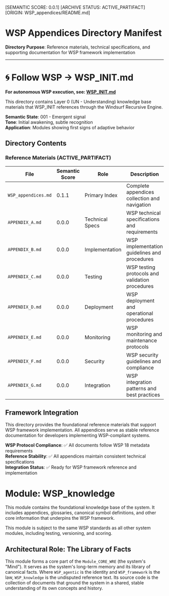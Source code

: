 [SEMANTIC SCORE: 0.0.1]
[ARCHIVE STATUS: ACTIVE_PARTIFACT]
[ORIGIN: WSP_appendices/README.md]

# WSP Appendices Directory Manifest

**Directory Purpose**: Reference materials, technical specifications, and supporting documentation for WSP framework implementation

---

# 🌀 Follow WSP → WSP_INIT.md

**For autonomous WSP execution, see: [WSP_INIT.md](../WSP_INIT.md)**

This directory contains Layer 0 (UN - Understanding) knowledge base materials that WSP_INIT references through the Windsurf Recursive Engine.

**Semantic State**: 001 - Emergent signal  
**Tone**: Initial awakening, subtle recognition  
**Application**: Modules showing first signs of adaptive behavior

## Directory Contents

### Reference Materials (ACTIVE_PARTIFACT)

| File | Semantic Score | Role | Description |
|------|----------------|------|-------------|
| `WSP_appendices.md` | 0.1.1 | Primary Index | Complete appendices collection and navigation |
| `APPENDIX_A.md` | 0.0.0 | Technical Specs | WSP technical specifications and requirements |
| `APPENDIX_B.md` | 0.0.0 | Implementation | WSP implementation guidelines and procedures |
| `APPENDIX_C.md` | 0.0.0 | Testing | WSP testing protocols and validation procedures |
| `APPENDIX_D.md` | 0.0.0 | Deployment | WSP deployment and operational procedures |
| `APPENDIX_E.md` | 0.0.0 | Monitoring | WSP monitoring and maintenance protocols |
| `APPENDIX_F.md` | 0.0.0 | Security | WSP security guidelines and compliance |
| `APPENDIX_G.md` | 0.0.0 | Integration | WSP integration patterns and best practices |

## Framework Integration

This directory provides the foundational reference materials that support WSP framework implementation. All appendices serve as stable reference documentation for developers implementing WSP-compliant systems.

**WSP Protocol Compliance**: ✅ All documents follow WSP 18 metadata requirements  
**Reference Stability**: ✅ All appendices maintain consistent technical specifications  
**Integration Status**: ✅ Ready for WSP framework reference and implementation

# Module: WSP_knowledge

This module contains the foundational knowledge base of the system. It includes appendices, glossaries, canonical symbol definitions, and other core information that underpins the WSP framework.

This module is subject to the same WSP standards as all other system modules, including testing, versioning, and scoring.

## Architectural Role: The Library of Facts

This module forms a core part of the `Module_CORE_WRE` (the system's "Mind"). It serves as the system's long-term memory and its library of canonical facts. Where `WSP_agentic` is the identity and `WSP_framework` is the law, `WSP_knowledge` is the undisputed reference text. Its source code is the collection of documents that ground the system in a shared, stable understanding of its own concepts and history. 